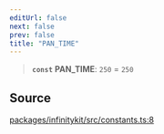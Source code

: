 ```yaml
---
editUrl: false
next: false
prev: false
title: "PAN_TIME"
---
```


> **`const`** **PAN\_TIME**: `250` = `250`

## Source

[packages/infinitykit/src/constants.ts:8](https://github.com/nodenogg-in/alpha-p2p/blob/aa60360/packages/infinitykit/src/constants.ts#L8)
